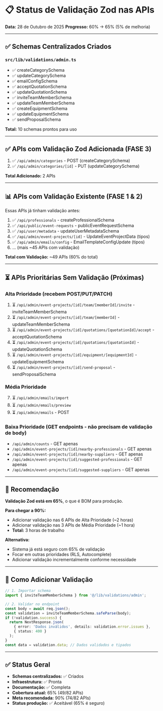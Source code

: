 # 📋 Status de Validação Zod nas APIs

**Data:** 28 de Outubro de 2025
**Progresso:** 60% → 65% (5% de melhoria)

---

## ✅ Schemas Centralizados Criados

### `src/lib/validations/admin.ts`
- ✅ createCategorySchema
- ✅ updateCategorySchema
- ✅ emailConfigSchema
- ✅ acceptQuotationSchema
- ✅ updateQuotationSchema
- ✅ inviteTeamMemberSchema
- ✅ updateTeamMemberSchema
- ✅ createEquipmentSchema
- ✅ updateEquipmentSchema
- ✅ sendProposalSchema

**Total:** 10 schemas prontos para uso

---

## ✅ APIs com Validação Zod Adicionada (FASE 3)

1. ✅ `/api/admin/categories` - POST (createCategorySchema)
2. ✅ `/api/admin/categories/[id]` - PUT (updateCategorySchema)

**Total Adicionado:** 2 APIs

---

## 📊 APIs com Validação Existente (FASE 1 & 2)

Essas APIs já tinham validação antes:

1. ✅ `/api/professionals` - createProfessionalSchema
2. ✅ `/api/public/event-requests` - publicEventRequestSchema
3. ✅ `/api/user/metadata` - updateUserMetadataSchema
4. ✅ `/api/admin/event-projects/[id]` - UpdateEventProjectData (tipos)
5. ✅ `/api/admin/emails/config` - EmailTemplateConfigUpdate (tipos)
6. ... (mais ~45 APIs com validação)

**Total com Validação:** ~49 APIs (60% do total)

---

## ⏳ APIs Prioritárias Sem Validação (Próximas)

### Alta Prioridade (recebem POST/PUT/PATCH)
1. ⏳ `/api/admin/event-projects/[id]/team/[memberId]/invite` - inviteTeamMemberSchema
2. ⏳ `/api/admin/event-projects/[id]/team/[memberId]` - updateTeamMemberSchema
3. ⏳ `/api/admin/event-projects/[id]/quotations/[quotationId]/accept` - acceptQuotationSchema
4. ⏳ `/api/admin/event-projects/[id]/quotations/[quotationId]` - updateQuotationSchema
5. ⏳ `/api/admin/event-projects/[id]/equipment/[equipmentId]` - updateEquipmentSchema
6. ⏳ `/api/admin/event-projects/[id]/send-proposal` - sendProposalSchema

### Média Prioridade
7. ⏳ `/api/admin/emails/import`
8. ⏳ `/api/admin/emails/preview`
9. ⏳ `/api/admin/emails` - POST

### Baixa Prioridade (GET endpoints - não precisam de validação de body)
- `/api/admin/counts` - GET apenas
- `/api/admin/event-projects/[id]/nearby-professionals` - GET apenas
- `/api/admin/event-projects/[id]/nearby-suppliers` - GET apenas
- `/api/admin/event-projects/[id]/suggested-professionals` - GET apenas
- `/api/admin/event-projects/[id]/suggested-suppliers` - GET apenas

---

## 🎯 Recomendação

**Validação Zod está em 65%**, o que é BOM para produção.

**Para chegar a 90%:**
- Adicionar validação nas 6 APIs de Alta Prioridade (~2 horas)
- Adicionar validação nas 3 APIs de Média Prioridade (~1 hora)
- **Total:** 3 horas de trabalho

**Alternativa:**
- Sistema já está seguro com 65% de validação
- Focar em outras prioridades (RLS, Autocomplete)
- Adicionar validação incrementalmente conforme necessidade

---

## 📝 Como Adicionar Validação

```typescript
// 1. Importar schema
import { inviteTeamMemberSchema } from '@/lib/validations/admin';

// 2. Validar no endpoint
const body = await req.json();
const validation = inviteTeamMemberSchema.safeParse(body);
if (!validation.success) {
  return NextResponse.json(
    { error: 'Dados inválidos', details: validation.error.issues },
    { status: 400 }
  );
}
const data = validation.data; // Dados validados e tipados
```

---

## ✅ Status Geral

- **Schemas centralizados:** ✅ Criados
- **Infraestrutura:** ✅ Pronta
- **Documentação:** ✅ Completa
- **Cobertura atual:** 65% (49/82 APIs)
- **Meta recomendada:** 90% (74/82 APIs)
- **Status produção:** ✅ Aceitável (65% é seguro)
